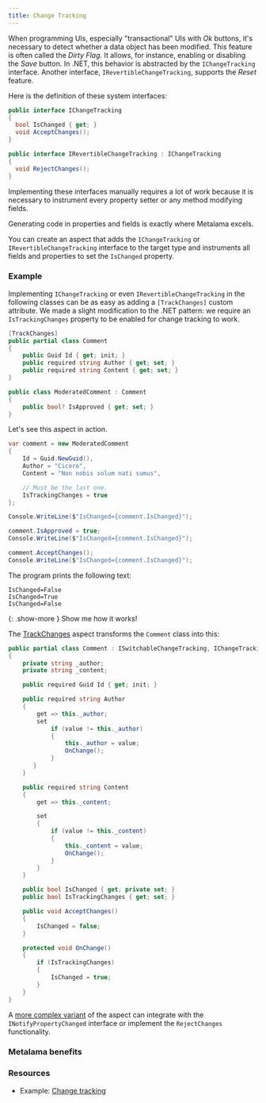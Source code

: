 ```yaml
---
title: Change Tracking
---
```


When programming UIs, especially "transactional" UIs with _Ok_ buttons, it's necessary to detect whether a data object
has been modified. This feature is often called the _Dirty Flag_. It allows, for instance, enabling or disabling the
_Save_ button. In .NET, this behavior is abstracted by the `IChangeTracking` interface. Another interface,
`IRevertibleChangeTracking`, supports the _Reset_ feature.

Here is the definition of these system interfaces:

```csharp
public interface IChangeTracking
{
  bool IsChanged { get; }
  void AcceptChanges();
}

public interface IRevertibleChangeTracking : IChangeTracking
{
  void RejectChanges();
}
```

Implementing these interfaces manually requires a lot of work because it is necessary to instrument every property
setter or any method modifying fields.

Generating code in properties and fields is exactly where Metalama excels.

You can create an aspect that adds the `IChangeTracking` or `IRevertibleChangeTracking` interface to the target type and
instruments all fields and properties to set the `IsChanged` property.

### Example

Implementing `IChangeTracking` or even `IRevertibleChangeTracking` in the following classes can be as easy as adding a
`[TrackChanges]` custom attribute. We made a slight modification to the .NET pattern: we require an `IsTrackingChanges`
property to be enabled for change tracking to work.

```csharp
[TrackChanges]
public partial class Comment
{
    public Guid Id { get; init; }
    public required string Author { get; set; }
    public required string Content { get; set; }
}

public class ModeratedComment : Comment
{
    public bool? IsApproved { get; set; }
}
```

Let's see this aspect in action.

```csharp
var comment = new ModeratedComment
{
    Id = Guid.NewGuid(),
    Author = "Cicero",
    Content = "Non nobis solum nati sumus",

    // Must be the last one.
    IsTrackingChanges = true
};

Console.WriteLine($"IsChanged={comment.IsChanged}");

comment.IsApproved = true;
Console.WriteLine($"IsChanged={comment.IsChanged}");

comment.AcceptChanges();
Console.WriteLine($"IsChanged={comment.IsChanged}");
```

The program prints the following text:

```text
IsChanged=False
IsChanged=True
IsChanged=False
```

{: .show-more }
Show me how it works!

The [TrackChanges](https://doc.postsharp.net/metalama/examples/change-tracking/change-tracking-1) aspect transforms the
`Comment` class into this:

```csharp
public partial class Comment : ISwitchableChangeTracking, IChangeTracking
{
    private string _author;
    private string _content;

    public required Guid Id { get; init; }

    public required string Author
    {
        get => this._author;
        set
            if (value != this._author)
            {
                this._author = value;
                OnChange();
            }
       }
    }

    public required string Content
    {
        get => this._content;

        set
        {
            if (value != this._content)
            {
                this._content = value;
                OnChange();
            }
        }
    }

    public bool IsChanged { get; private set; }
    public bool IsTrackingChanges { get; set; }

    public void AcceptChanges()
    {
        IsChanged = false;
    }

    protected void OnChange()
    {
        if (IsTrackingChanges)
        {
            IsChanged = true;
        }
    }
}
```

A [more complex variant](https://doc.postsharp.net/metalama/examples/change-tracking/change-tracking-3) of the aspect
can integrate with the `INotifyPropertyChanged` interface or implement the `RejectChanges` functionality.

### Metalama benefits

### Resources

* Example: [Change tracking](https://doc.postsharp.net/metalama/examples/change-tracking)
